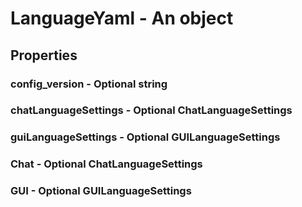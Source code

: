 

# LanguageYaml - An object



## Properties



### config_version - Optional string



### chatLanguageSettings - Optional ChatLanguageSettings



### guiLanguageSettings - Optional GUILanguageSettings



### Chat - Optional ChatLanguageSettings



### GUI - Optional GUILanguageSettings

